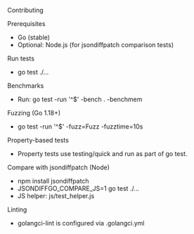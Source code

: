 Contributing

Prerequisites
- Go (stable)
- Optional: Node.js (for jsondiffpatch comparison tests)

Run tests
- go test ./...

Benchmarks
- Run: go test -run '^$' -bench . -benchmem

Fuzzing (Go 1.18+)
- go test -run '^$' -fuzz=Fuzz -fuzztime=10s

Property-based tests
- Property tests use testing/quick and run as part of go test.

Compare with jsondiffpatch (Node)
- npm install jsondiffpatch
- JSONDIFFGO_COMPARE_JS=1 go test ./...
- JS helper: js/test_helper.js

Linting
- golangci-lint is configured via .golangci.yml

